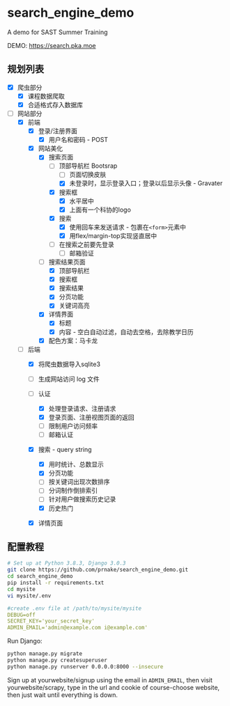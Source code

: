 # search_engine_demo
A demo for SAST Summer Training

DEMO: https://search.pka.moe

## 规划列表

- [x] 爬虫部分
  - [x] 课程数据爬取
  - [x] 合适格式存入数据库
- [ ] 网站部分
  - [x] 前端
    - [x] 登录/注册界面
      - [x] 用户名和密码 - POST
    - [x] 网站美化
      - [x] 搜索页面
        - [ ] 顶部导航栏 Bootsrap
          - [ ] 页面切换皮肤
          - [x] 未登录时，显示登录入口；登录以后显示头像 - Gravater
        - [x] 搜索框
          - [x] 水平居中
          - [x] 上面有一个科协的logo
        - [x] 搜索
          - [x] 使用回车来发送请求 - 包裹在`<form>`元素中
          - [x] 用flex/margin-top实现竖直居中
        - [ ] 在搜索之前要先登录
          - [ ] 邮箱验证
      - [ ] 搜索结果页面
        - [x] 顶部导航栏
        - [x] 搜索框
        - [x] 搜索结果
        - [x] 分页功能
        - [x] 关键词高亮
      - [x] 详情界面
        - [x] 标题
        - [x] 内容 - 空白自动过滤，自动去空格，去除教学日历
      - [x] 配色方案：马卡龙
  - [ ] 后端
    - [x] 将爬虫数据导入sqlite3
    - [ ] 生成网站访问 log 文件
    - [ ] 认证
      - [x] 处理登录请求、注册请求
      - [x] 登录页面、注册视图页面的返回
      - [ ] 限制用户访问频率
      - [ ] 邮箱认证
    - [x] 搜索 - query string
      - [x] 用时统计、总数显示
      - [x] 分页功能
      - [ ] 按关键词出现次数排序
      - [ ] 分词制作倒排索引
      - [ ] 针对用户做搜索历史记录
      - [x] 历史热门
    - [x] 详情页面
    

## 配置教程

```bash
# Set up at Python 3.8.3, Django 3.0.3
git clone https://github.com/prnake/search_engine_demo.git
cd search_engine_demo
pip install -r requirements.txt
cd mysite
vi mysite/.env
```

```yaml
#create .env file at /path/to/mysite/mysite
DEBUG=off
SECRET_KEY='your_secret_key'
ADMIN_EMAIL='admin@example.com i@example.com'

```

Run Django:

```bash
python manage.py migrate
python manage.py createsuperuser
python manage.py runserver 0.0.0.0:8000 --insecure
```

Sign up at  yourwebsite/signup using the email in `ADMIN_EMAIL`, then visit yourwebsite/scrapy, type in the url and cookie of course-choose website, then just wait until everything is down.